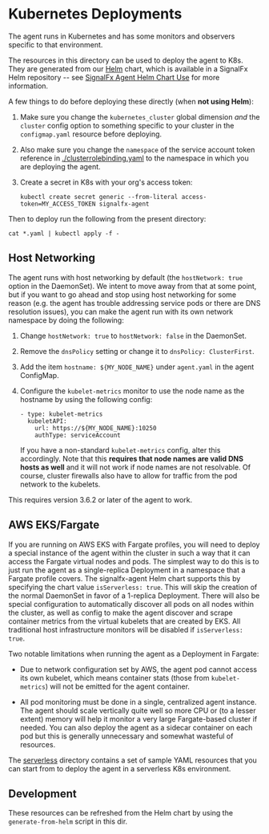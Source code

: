 # Kubernetes Deployments

The agent runs in Kubernetes and has some monitors and observers specific to
that environment.

The resources in this directory can be used to deploy the agent to K8s.  They
are generated from our [Helm](https://github.com/kubernetes/helm) chart, which
is available in a SignalFx Helm repository -- see [SignalFx Agent Helm Chart
Use](./helm/signalfx-agent#use) for more information.

A few things to do before deploying these directly (when **not using Helm**):

 1. Make sure you change the `kubernetes_cluster` global dimension *and* the
	`cluster` config option to something specific to your cluster in the
	`configmap.yaml` resource before deploying.

 2. Also make sure you change the `namespace` of the service account token
	reference in [./clusterrolebinding.yaml](./clusterrolebinding.yaml) to the
	namespace in which you are deploying the agent.

 3. Create a secret in K8s with your org's access token:

	`kubectl create secret generic --from-literal access-token=MY_ACCESS_TOKEN signalfx-agent`

Then to deploy run the following from the present directory:

`cat *.yaml | kubectl apply -f -`

## Host Networking

The agent runs with host networking by default (the `hostNetwork: true` option
in the DaemonSet).  We intent to move away from that at some point, but if you
want to go ahead and stop using host networking for some reason (e.g. the agent
has trouble addressing service pods or there are DNS resolution issues), you
can make the agent run with its own network namespace by doing the following:

 1. Change `hostNetwork: true` to `hostNetwork: false` in the DaemonSet.
 2. Remove the `dnsPolicy` setting or change it to `dnsPolicy: ClusterFirst`.
 3. Add the item `hostname: ${MY_NODE_NAME}` under `agent.yaml` in the agent
	ConfigMap.
 4. Configure the `kubelet-metrics` monitor to use the node name as the hostname
	by using the following config:

	```
    - type: kubelet-metrics
      kubeletAPI:
        url: https://${MY_NODE_NAME}:10250
        authType: serviceAccount
    ```

	If you have a non-standard `kubelet-metrics` config, alter this accordingly.
	Note that this **requires that node names are valid DNS hosts as well** and
	it will not work if node names are not resolvable.  Of course, cluster
	firewalls also have to allow for traffic from the pod network to the
	kubelets.

This requires version 3.6.2 or later of the agent to work.

## AWS EKS/Fargate
If you are running on AWS EKS with Fargate profiles, you will need to deploy a
special instance of the agent within the cluster in such a way that it can
access the Fargate virtual nodes and pods.  The simplest way to do this is to
just run the agent as a single-replica Deployment in a namespace that a Fargate
profile covers.  The signalfx-agent Helm chart supports this by specifying the
chart value `isServerless: true`.  This will skip the creation of the normal
DaemonSet in favor of a 1-replica Deployment.  There will also be special
configuration to automatically discover all pods on all nodes within the
cluster, as well as config to make the agent discover and scrape container
metrics from the virtual kubelets that are created by EKS.  All traditional
host infrastructure monitors will be disabled if `isServerless: true`.

Two notable limitations when running the agent as a Deployment in Fargate:

 - Due to network configuration set by AWS, the agent pod cannot access its own
   kubelet, which means container stats (those from `kubelet-metrics`) will not
   be emitted for the agent container.

 - All pod monitoring must be done in a single, centralized agent instance.
   The agent should scale vertically quite well so more CPU or (to a lesser
   extent) memory will help it monitor a very large Fargate-based cluster if
   needed.  You can also deploy the agent as a sidecar container on each pod
   but this is generally unnecessary and somewhat wasteful of resources.

The [serverless](./serverless) directory contains a set of sample YAML
resources that you can start from to deploy the agent in a serverless K8s
environment.

## Development

These resources can be refreshed from the Helm chart by using the
`generate-from-helm` script in this dir.
